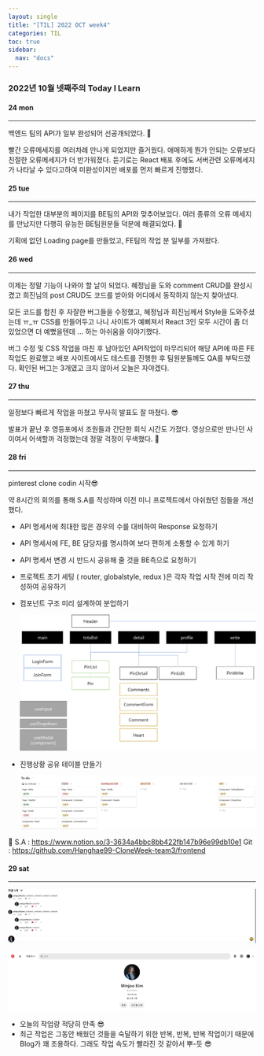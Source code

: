 ```yaml
---
layout: single
title: "[TIL] 2022 OCT week4"
categories: TIL
toc: true
sidebar:
  nav: "docs"
---
```


### 2022년 10월 넷째주의 Today I Learn

#### 24 mon

---

백엔드 팀의 API가 일부 완성되어 선공개되었다. 🎤

빨간 오류메세지를 여러차례 만나게 되었지만 즐거웠다. 애매하게 뭔가 안되는 오류보다 친절한 오류메세지가 더 반가워졌다. 듣기로는 React 배포 후에도 서버관련 오류메세지가 나타날 수 있다고하여 미완성이지만 배포를 먼저 빠르게 진행했다.



#### 25 tue

---

내가 작업한 대부분의 페이지를 BE팀의 API와 맞추어보았다. 여러 종류의 오류 메세지를 만났지만 다행히 유능한 BE팀원분들 덕분에 해결되었다. 🤩

기획에 없던 Loading page를 만들었고, FE팀의 작업 분 일부를 가져왔다. 



#### 26 wed

---

이제는 정말 기능이 나와야 할 날이 되었다. 혜정님을 도와 comment CRUD를 완성시켰고 희진님의 post CRUD도 코드를 받아와 어디에서 동작하지 않는지 찾아냈다.

모든 코드를 합친 후 자잘한 버그들을 수정했고, 혜정님과 희진님께서 Style을 도와주셨는데 ㅠ_ㅠ CSS를 만들어두고 나니 사이트가 예뻐져서 React 3인 모두 시간이 좀 더 있었으면 더 예뻤을텐데 ... 하는 아쉬움을 이야기했다. 

버그 수정 및 CSS 작업을 마친 후 남아있던 API작업이 마무리되어 해당 API에 따른 FE 작업도 완료했고 배포 사이트에서도 테스트를 진행한 후 팀원분들께도 QA를 부탁드렸다. 확인된 버그는 3개였고 크지 않아서 오늘은 자야겠다.



#### 27 thu

---

일정보다 빠르게 작업을 마쳤고 무사히 발표도 잘 마쳤다. 😎

발표가 끝난 후 영등포에서 조원들과 간단한 회식 시간도 가졌다. 영상으로만 만나던 사이여서 어색할까 걱정했는데 정말 걱정이 무색했다. 🍻



#### 28 fri

---

pinterest clone codin  시작😎

약 8시간의 회의를 통해 S.A를 작성하며 이전 미니 프로젝트에서 아쉬웠던 점들을 개선했다.

- API 명세서에 최대한 많은 경우의 수를 대비하여 Response 요청하기

- API 명세서에 FE, BE 담당자를 명시하여 보다 편하게 소통할 수 있게 하기

- API 명세서 변경 시 반드시 공유해 줄 것을 BE측으로 요청하기

- 프로젝트 초기 세팅 ( router, globalstyle, redux )은 각자 작업 시작 전에 미리 작성하여 공유하기

- 컴포넌트 구조 미리 설계하여 분업하기

  ![Untitled](\images\2022-10-24-TIL\Untitled.png)

- 진행상황 공유 테이블 만들기

  ![image-20221029225007101](\images\2022-10-24-TIL\image-20221029225007101.png)

📌 S.A : https://www.notion.so/3-3634a4bbc8bb422fb147b96e99db10e1
	  Git : https://github.com/Hanghae99-CloneWeek-team3/frontend



#### 29 sat

---

![image-20221030022735674](\images\2022-10-24-TIL\image-20221030022735674.png)

![image-20221030022806348](\images\2022-10-24-TIL\image-20221030022806348.png)

- 오늘의 작업량 적당히 만족 😎
- 최근 작업은 그동안 배웠던 것들을 숙달하기 위한 반복, 반복, 반복 작업이기 때문에 Blog가 꽤 조용하다. 그래도 작업 속도가 빨라진 것 같아서 뿌-듯 😎
